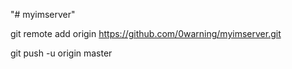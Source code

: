 "# myimserver" 

git remote add origin https://github.com/0warning/myimserver.git

git push -u origin master
